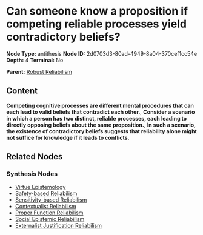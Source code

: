 # Can someone know a proposition if competing reliable processes yield contradictory beliefs?

**Node Type:** antithesis
**Node ID:** 2d0703d3-80ad-4949-8a04-370cef1cc54e
**Depth:** 4
**Terminal:** No

**Parent:** [Robust Reliabilism](robust-reliabilism-synthesis-0b7e4795-4444-40f7-bc9f-df17f3f3f52b.md)

## Content

**Competing cognitive processes are different mental procedures that can each lead to valid beliefs that contradict each other.**, **Consider a scenario in which a person has two distinct, reliable processes, each leading to directly opposing beliefs about the same proposition.**, **In such a scenario, the existence of contradictory beliefs suggests that reliability alone might not suffice for knowledge if it leads to conflicts.**

## Related Nodes

### Synthesis Nodes

- [Virtue Epistemology](virtue-epistemology-synthesis-ab0e2527-09b8-4841-98b8-605659253a48.md)
- [Safety-based Reliabilism](safety-based-reliabilism-synthesis-2c8499d6-5596-47c8-8bce-df55dcd96e2b.md)
- [Sensitivity-based Reliabilism](sensitivity-based-reliabilism-synthesis-4a35f3cd-c073-4cce-a4a8-d85396d859bd.md)
- [Contextualist Reliabilism](contextualist-reliabilism-synthesis-5deb1339-78f8-4b92-855c-e1b2533670f0.md)
- [Proper Function Reliabilism](proper-function-reliabilism-synthesis-b296ba42-4c5a-43e4-88fd-b5d4d2824724.md)
- [Social Epistemic Reliabilism](social-epistemic-reliabilism-synthesis-088d8623-4cc0-4d22-bd99-45aa3d9d52d1.md)
- [Externalist Justification Reliabilism](externalist-justification-reliabilism-synthesis-dc575200-fbae-4874-ac82-85216fc13774.md)
